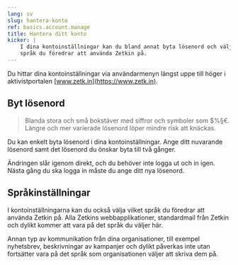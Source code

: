 ```yaml
---
lang: sv
slug: hantera-konto
ref: basics.account.manage
title: Hantera ditt konto
kicker: |
    I dina kontoinställningar kan du bland annat byta lösenord och välja vilket
    språk du föredrar att använda Zetkin på.
---
```


Du hittar dina kontoinställningar via användarmenyn längst uppe till höger i
aktivistportalen [www.zetk.in](https://www.zetk.in).

## Byt lösenord
> Blanda stora och små bokstäver med siffror och symboler som $%§€. Längre
> och mer varierade lösenord löper mindre risk att knäckas.

Du kan enkelt byta lösenord i dina kontoinställningar. Ange ditt nuvarande
lösenord samt det lösenord du önskar byta till två gånger.

Ändringen slår igenom direkt, och du behöver inte logga ut och in igen. Nästa
gång du ska logga in måste du ange ditt nya lösenord.

## Språkinställningar
I kontoinställningarna kan du också välja vilket språk du föredrar att använda
Zetkin på. Alla Zetkins webbapplikationer, standardmail från Zetkin och dylikt
kommer att vara på det språk du väljer här.

Annan typ av kommunikation från dina organisationer, till exempel nyhetsbrev,
beskrivningar av kampanjer och dylikt påverkas inte utan fortsätter vara på det
språk som organisationen väljer att skriva dem på.
